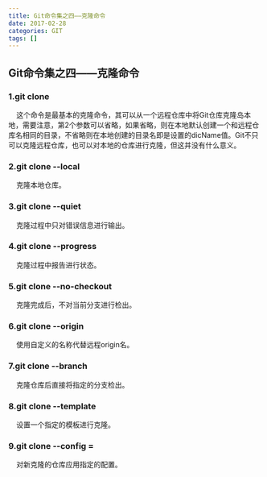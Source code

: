 ```yaml
---
title: Git命令集之四——克隆命令
date: 2017-02-28
categories: GIT
tags: []
---
```

## Git命令集之四——克隆命令

### 1.git clone <url> <dicName>

    这个命令是最基本的克隆命令，其可以从一个远程仓库中将Git仓库克隆岛本地，需要注意，第2个参数可以省略，如果省略，则在本地默认创建一个和远程仓库名相同的目录，不省略则在本地创建的目录名即是设置的dicName值。Git不只可以克隆远程仓库，也可以对本地的仓库进行克隆，但这并没有什么意义。

### 2.git clone --local <url>

    克隆本地仓库。

### 3.git clone --quiet <url>

    克隆过程中只对错误信息进行输出。

### 4.git clone --progress <url>

    克隆过程中报告进行状态。

### 5.git clone --no-checkout <url>

    克隆完成后，不对当前分支进行检出。

### 6.git clone --origin<name> <url>

    使用自定义的名称代替远程origin名。

### 7.git clone --branch<name> <url>

    克隆仓库后直接将指定的分支检出。

### 8.git clone --template<path>

    设置一个指定的模板进行克隆。

### 9.git clone --config <key>=<value>

    对新克隆的仓库应用指定的配置。
